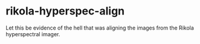 # rikola-hyperspec-align
Let this be evidence of the hell that was aligning the images from the Rikola hyperspectral imager.
